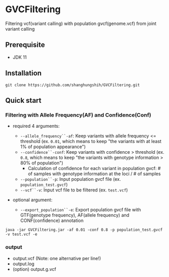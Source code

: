 # GVCFiltering
Filtering vcf(variant calling) with population gvcf(genome.vcf) from joint variant calling

## Prerequisite
- JDK 11

## Installation
``` shell
git clone https://github.com/shanghungshih/GVCFiltering.git
```

## Quick start
### Filtering with Allele Frequency(AF) and Confidence(Conf)
- required 4 arguments:
    - `--allele_frequency``-af`: Keep variants with allele frequency <= threshold (ex. `0.01`, which means to keep "the variants with at least 1% of population appearance")
    - `--confidence``-conf`: Keep variants with confidence > threshold (ex. `0.8`, which means to keep "the variants with genotype information > 80% of population")
        - Calculation of confidence for each variant in population gvcf: # of samples with genotype information at the loci / # of samples
    - `--population``-p`: Input population gvcf file (ex. `population_test.gvcf`)
    - `--vcf``-v`: Input vcf file to be filtered (ex. `test.vcf`)

- optional argument:
    - `--export_population``-e`: Export population gvcf file with GTF(genotype frequency), AF(allele frequency) and CONF(confidence) annotation
    
```
java -jar GVCFiltering.jar -af 0.01 -conf 0.8 -p population_test.gvcf -v test.vcf -e
```

### output
- output.vcf (Note: one alternative per line!)
- output.log
- (option) output.g.vcf
